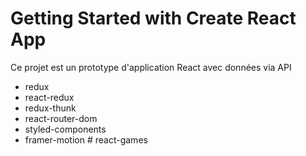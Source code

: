 # Getting Started with Create React App

Ce projet est un prototype d'application React avec données via API

* redux 
* react-redux 
* redux-thunk
* react-router-dom 
* styled-components 
* framer-motion #   r e a c t - g a m e s  
 